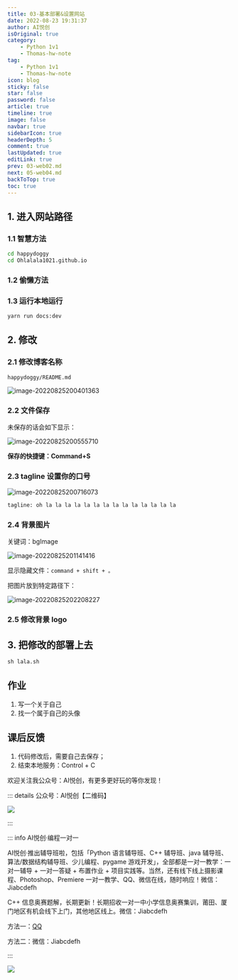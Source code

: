 ```yaml
---
title: 03-基本部署&设置网站
date: 2022-08-23 19:31:37
author: AI悦创
isOriginal: true
category:
    - Python 1v1
    - Thomas-hw-note
tag:
    - Python 1v1
    - Thomas-hw-note
icon: blog
sticky: false
star: false
password: false
article: true
timeline: true
image: false
navbar: true
sidebarIcon: true
headerDepth: 5
comment: true
lastUpdated: true
editLink: true
prev: 03-web02.md
next: 05-web04.md
backToTop: true
toc: true
---
```


## 1. 进入网站路径

### 1.1 智慧方法

```cmd
cd happydoggy
cd Ohlalala1021.github.io
```

### 1.2 偷懒方法



### 1.3 运行本地运行

```cmd
yarn run docs:dev
```



## 2. 修改

### 2.1 修改博客名称

`happydoggy/README.md`

![image-20220825200401363](./04-web03.assets/image-20220825200401363.png)

### 2.2 文件保存

未保存的话会如下显示：

![image-20220825200555710](./04-web03.assets/image-20220825200555710.png)

**保存的快捷键：Command+S**



### 2.3 tagline 设置你的口号

![image-20220825200716073](./04-web03.assets/image-20220825200716073.png)

```html
tagline: oh la la la la la la la la la la la la la la
```

### 2.4 背景图片

关键词：bgImage

![image-20220825201141416](./04-web03.assets/image-20220825201141416.png)

显示隐藏文件：`command + shift + 。`

把图片放到特定路径下：

![image-20220825202208227](./04-web03.assets/image-20220825202208227.png)

### 2.5 修改背景 logo



## 3. 把修改的部署上去

```cmd
sh lala.sh
```





## 作业

1. 写一个关于自己
2. 找一个属于自己的头像



## 课后反馈

1. 代码修改后，需要自己去保存；
2. 结束本地服务：Control + C



欢迎关注我公众号：AI悦创，有更多更好玩的等你发现！

::: details 公众号：AI悦创【二维码】

![](/gzh.jpg)

:::

::: info AI悦创·编程一对一

AI悦创·推出辅导班啦，包括「Python 语言辅导班、C++ 辅导班、java 辅导班、算法/数据结构辅导班、少儿编程、pygame 游戏开发」，全部都是一对一教学：一对一辅导 + 一对一答疑 + 布置作业 + 项目实践等。当然，还有线下线上摄影课程、Photoshop、Premiere 一对一教学、QQ、微信在线，随时响应！微信：Jiabcdefh

C++ 信息奥赛题解，长期更新！长期招收一对一中小学信息奥赛集训，莆田、厦门地区有机会线下上门，其他地区线上。微信：Jiabcdefh

方法一：[QQ](http://wpa.qq.com/msgrd?v=3&uin=1432803776&site=qq&menu=yes)

方法二：微信：Jiabcdefh

:::

![](/zsxq.jpg)











